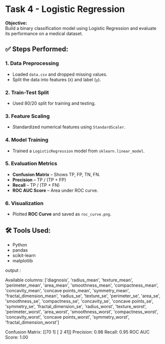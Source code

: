 # Task 4 - Logistic Regression

**Objective:**  
Build a binary classification model using Logistic Regression and evaluate its performance on a medical dataset.

## ✅ Steps Performed:

### 1. Data Preprocessing
- Loaded `data.csv` and dropped missing values.
- Split the data into features (`X`) and label (`y`).

### 2. Train-Test Split
- Used 80/20 split for training and testing.

### 3. Feature Scaling
- Standardized numerical features using `StandardScaler`.

### 4. Model Training
- Trained a `LogisticRegression` model from `sklearn.linear_model`.

### 5. Evaluation Metrics
- **Confusion Matrix** – Shows TP, FP, TN, FN.
- **Precision** – TP / (TP + FP)
- **Recall** – TP / (TP + FN)
- **ROC AUC Score** – Area under ROC curve.

### 6. Visualization
- Plotted **ROC Curve** and saved as `roc_curve.png`.

## 🛠 Tools Used:
- Python
- pandas
- scikit-learn
- matplotlib

output :

Available columns: ['diagnosis', 'radius_mean', 'texture_mean', 'perimeter_mean', 'area_mean', 'smoothness_mean', 'compactness_mean', 'concavity_mean', 'concave points_mean', 'symmetry_mean', 'fractal_dimension_mean', 'radius_se', 'texture_se', 'perimeter_se', 'area_se', 'smoothness_se', 'compactness_se', 'concavity_se', 'concave points_se', 'symmetry_se', 'fractal_dimension_se', 'radius_worst', 'texture_worst', 'perimeter_worst', 'area_worst', 'smoothness_worst', 'compactness_worst', 'concavity_worst', 'concave points_worst', 'symmetry_worst', 'fractal_dimension_worst']

Confusion Matrix:
 [[70  1]
 [ 2 41]]
Precision: 0.98
Recall: 0.95
ROC AUC Score: 1.00

